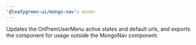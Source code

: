 ```yaml
---
'@leafygreen-ui/mongo-nav': minor
---
```


Updates the OnPremUserMenu active states and default urls, and exports the component for usage outside the MongoNav component.
